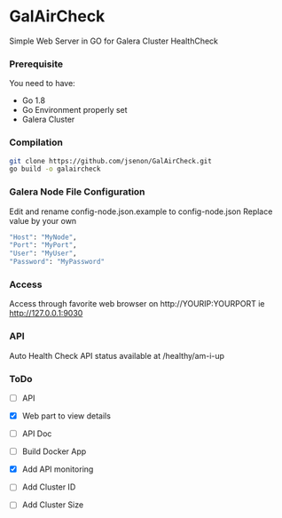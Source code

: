 # GalAirCheck

Simple Web Server in GO for Galera Cluster HealthCheck

### Prerequisite

You need to have:

* Go 1.8
* Go Environment properly set
* Galera Cluster

### Compilation

```sh
git clone https://github.com/jsenon/GalAirCheck.git
go build -o galaircheck
```

### Galera Node File Configuration

Edit and rename config-node.json.example to config-node.json
Replace value by your own

```sh
"Host": "MyNode",
"Port": "MyPort",
"User": "MyUser",
"Password": "MyPassword"
```

### Access

Access through favorite web browser on http://YOURIP:YOURPORT ie http://127.0.0.1:9030


### API

Auto Health Check API status available at /healthy/am-i-up

### ToDo

- [ ] API
- [x] Web part to view details
- [ ] API Doc
- [ ] Build Docker App
- [x] Add API monitoring
- [ ] Add Cluster ID
- [ ] Add Cluster Size





